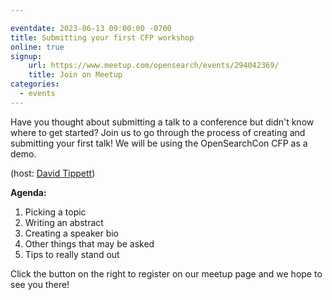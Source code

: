 ```yaml
---

eventdate: 2023-06-13 09:00:00 -0700
title: Submitting your first CFP workshop
online: true
signup:
    url: https://www.meetup.com/opensearch/events/294042369/
    title: Join on Meetup
categories:
  - events
---
```


Have you thought about submitting a talk to a conference but didn't know where to get started? Join us to go through the process of creating and submitting your first talk! We will be using the OpenSearchCon CFP as a demo. 

(host: [David Tippett](https://github.com/dtaivpp))

**Agenda:**

1. Picking a topic
2. Writing an abstract
3. Creating a speaker bio
4. Other things that may be asked
5. Tips to really stand out

Click the button on the right to register on our meetup page and we hope to see you there!